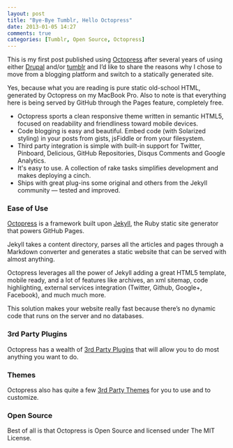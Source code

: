 ```yaml
---
layout: post
title: "Bye-Bye Tumblr, Hello Octopress"
date: 2013-01-05 14:27
comments: true
categories: [Tumblr, Open Source, Octopress]
---
```


This is my first post published using [Octopress](http://octopress.org) after several years of using either [Drupal](http://drupal.org) and/or [tumblr](http://tumblr.com) and I’d like to share the reasons why I chose to move from a blogging platform and switch to a statically generated site.

Yes, because what you are reading is pure static old-school HTML, generated by Octopress on my MacBook Pro. Also to note is that everything here is being served by GitHub through the Pages feature, completely free.
<!-- more -->

* Octopress sports a clean responsive theme written in semantic HTML5, focused on readability and friendliness toward mobile devices.
* Code blogging is easy and beautiful. Embed code (with Solarized styling) in your posts from gists, jsFiddle or from your filesystem.
* Third party integration is simple with built-in support for Twitter, Pinboard, Delicious, GitHub Repositories, Disqus Comments and Google Analytics.
* It's easy to use. A collection of rake tasks simplifies development and makes deploying a cinch.
* Ships with great plug-ins some original and others from the Jekyll community — tested and improved.

### Ease of Use
[Octopress](http://octopress.org) is a framework built upon [Jekyll](http://github.com/mojombo/jekyll), the Ruby static site generator that powers GitHub Pages.

Jekyll takes a content directory, parses all the articles and pages through a Markdown converter and generates a static website that can be served with almost anything.

Octopress leverages all the power of Jekyll adding a great HTML5 template, mobile ready, and a lot of features like archives, an xml sitemap, code highlighting, external services integration (Twitter, Github, Google+, Facebook), and much much more.

This solution makes your website really fast because there’s no dynamic code that runs on the server and no databases.

### 3rd Party Plugins
Octopress has a wealth of [3rd Party Plugins](https://github.com/imathis/octopress/wiki/3rd-party-plugins) that will allow you to do most anything you want to do. 

### Themes
Octopress also has quite a few [3rd Party Themes](https://github.com/imathis/octopress/wiki/3rd-Party-Octopress-Themes) for you to use and to customize.

### Open Source
Best of all is that Octopress is Open Source and licensed under The MIT License.

